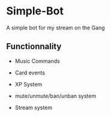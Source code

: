 # Simple-Bot

A simple bot for my stream on the Gang

## Functionnality


- Music Commands

- Card events

- XP System

- mute/unmute/ban/unban system

- Stream system
